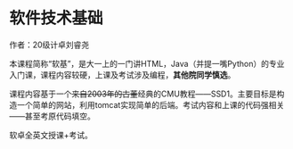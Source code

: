 # 软件技术基础

作者：20级计卓刘睿尧

本课程简称“软基”，是大一上的一门讲HTML，Java（并提一嘴Python）的专业入门课，课程内容较硬，上课及考试涉及编程，**其他院同学慎选**。

课程内容基于一个<del>来自2003年的古董</del>经典的CMU教程——SSD1。主要目标是构造一个简单的网站，利用tomcat实现简单的后端。考试内容和上课的代码强相关——甚至考原代码填空。

软卓全英文授课+考试。

